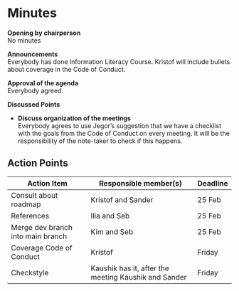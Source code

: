 # Minutes

**Opening by chairperson**\
No minutes

**Announcements**\
Everybody has done Information Literacy Course.
Kristof will include bullets about coverage in the Code of Conduct.

**Approval of the agenda**\
Everybody agreed.

**Discussed Points**

- **Discuss organization of the meetings**\
  Everybody agrees to use  Jegor’s suggestion that we have a checklist with the goals from the Code of Conduct 
  on every meeting. It will be the responsibility of the note-taker to check if this happens.

## Action Points
| Action Item | Responsible member(s) | Deadline |
|-------------|-----------------------|----------|
| Consult about roadmap | Kristof and Sander | 25 Feb|
| References | Ilia and Seb | 25 Feb |
| Merge dev branch into main branch | Kim and Seb | 25 Feb |
| Coverage Code of Conduct | Kristof | Friday |
| Checkstyle| Kaushik has it, after the meeting Kaushik and Sander| Friday |

